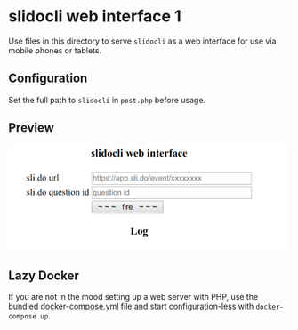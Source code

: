 # slidocli web interface 1

Use files in this directory to serve `slidocli` as a web interface for use via mobile phones or tablets.

## Configuration

Set the full path to `slidocli` in `post.php` before usage.

## Preview

![](slidocli-web-interface.png)

## Lazy Docker

If you are not in the mood setting up a web server with PHP, use the bundled [docker-compose.yml](../docker/)
file and start configuration-less with `docker-compose up`.
